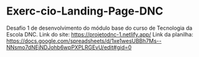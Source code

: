 # Exerc-cio-Landing-Page-DNC
Desafio 1 de desenvolvimento do módulo base do curso de Tecnologia da Escola DNC.
Link do site: https://projetodnc-1.netlify.app/
Link da planilha: https://docs.google.com/spreadsheets/d/1xe1wesUBBh7Ms--NNsmo7dNEjNDJohb6wpPXPLRGEvU/edit#gid=0